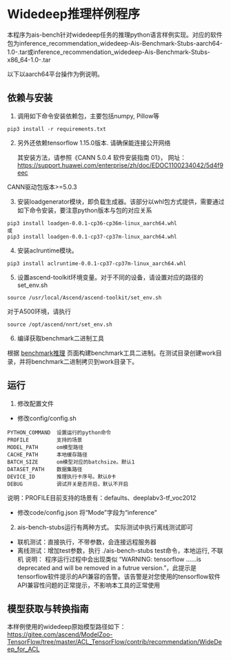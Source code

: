 # Widedeep推理样例程序

本程序为ais-bench针对widedeep任务的推理python语言样例实现。对应的软件包为inference_recommendation_widedeep-Ais-Benchmark-Stubs-aarch64-1.0-.tar或inference_recommendation_widedeep-Ais-Benchmark-Stubs-x86_64-1.0-.tar

以下以aarch64平台操作为例说明。

## 依赖与安装

1. 调用如下命令安装依赖包，主要包括numpy, Pillow等

```
pip3 install -r requirements.txt
```

2. 另外还依赖tensorflow 1.15.0版本. 请确保能连接公开网络

   其安装方法，请参照《CANN 5.0.4 软件安装指南 01》， 网址：https://support.huawei.com/enterprise/zh/doc/EDOC1100234042/5d4f9eec

CANN驱动包版本>=5.0.3

3. 安装loadgenerator模块，即负载生成器。该部分以whl包方式提供，需要通过如下命令安装，要注意python版本与包的对应关系

```
pip3 install loadgen-0.0.1-cp36-cp36m-linux_aarch64.whl
或
pip3 install loadgen-0.0.1-cp37-cp37m-linux_aarch64.whl
```

4. 安装aclruntime模块。

```
pip3 install aclruntime-0.0.1-cp37-cp37m-linux_aarch64.whl
```

5. 设置ascend-toolkit环境变量。对于不同的设备，请设置对应的路径的set_env.sh

```
source /usr/local/Ascend/ascend-toolkit/set_env.sh
```

 对于A500环境，请执行

```
source /opt/ascend/nnrt/set_env.sh
```

6. 编译获取benchmark二进制工具

根据 [benchmark推理](https://gitee.com/ascend/cann-benchmark/tree/master/infer) 页面构建benchmark工具二进制。在测试目录创建work目录，并将benchmark二进制拷贝到work目录下。

## 运行

1. 修改配置文件

+ 修改config/config.sh

```
PYTHON_COMMAND  设置运行的python命令
PROFILE         支持的场景
MODEL_PATH      om模型路径
CACHE_PATH      本地缓存路径
BATCH_SIZE      om模型对应的batchsize。默认1
DATASET_PATH    数据集路径
DEVICE_ID       推理执行卡序号。默认0卡
DEBUG           调试开关是否开启，默认不开启
```

说明：PROFILE目前支持的场景有：defaults、deeplabv3-tf_voc2012

+ 修改code/config.json
  将“Mode”字段为“inference"

2. ais-bench-stubs运行有两种方式。 实际测试中执行离线测试即可

+ 联机测试：直接执行，不带参数，会连接远程服务器
+ 离线测试：增加test参数，执行 ./ais-bench-stubs test命令，本地运行, 不联机
说明： 程序运行过程中会出现类似 “WARNING: tensorflow ......is deprecated and will be removed in a futrue version.”，此提示是tensorflow软件提示的API兼容的告警。该告警是对您使用的tensorflow软件API兼容性问题的正常提示，不影响本工具的正常使用
## 模型获取与转换指南

本样例使用的widedeep原始模型路径如下：
https://gitee.com/ascend/ModelZoo-TensorFlow/tree/master/ACL_TensorFlow/contrib/recommendation/WideDeep_for_ACL
